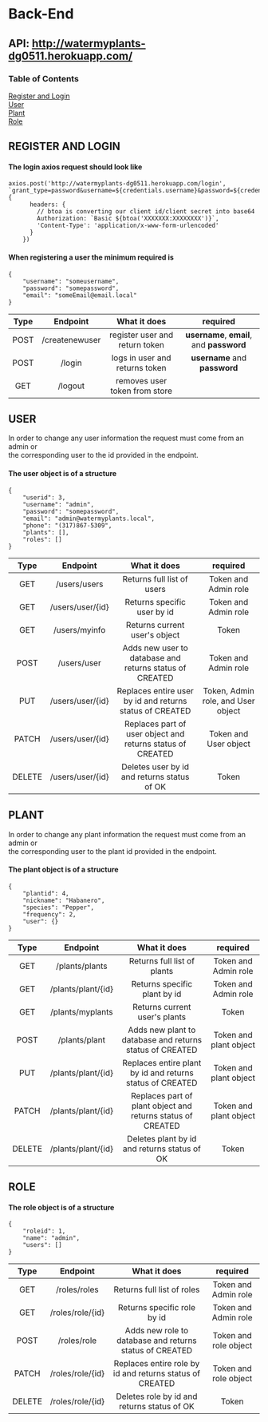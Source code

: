 # Back-End  

## API: http://watermyplants-dg0511.herokuapp.com/  

### Table of Contents  
[Register and Login](#register-and-login)  
[User](#user)  
[Plant](#plant)  
[Role](#role)

## REGISTER AND LOGIN  
#### The login axios request should look like

```
axios.post('http://watermyplants-dg0511.herokuapp.com/login', `grant_type=password&username=${credentials.username}&password=${credentials.password}`, {
      headers: {
        // btoa is converting our client id/client secret into base64
        Authorization: `Basic ${btoa('XXXXXXX:XXXXXXXX')}`,
        'Content-Type': 'application/x-www-form-urlencoded'
      }
    })
```

#### When registering a user the minimum required is
```
{
    "username": "someusername",
    "password": "somepassword",
    "email": "someEmail@email.local"
}
```
| Type  | Endpoint       | What it does                   | required                                  |
| :--:  | :-------:      | :----------------------------: | :---------------------------------------: |
| POST  | /createnewuser | register user and return token | **username**, **email**, and **password** |
| POST  | /login         | logs in user and returns token | **username** and **password**             |
| GET   | /logout        | removes user token from store  |                                           |

## USER  
In order to change any user information the request must come from an admin or  
the corresponding user to the id provided in the endpoint.  

#### The user object is of a structure
```
{
    "userid": 3,
    "username": "admin",
    "password": "somepassword",
    "email": "admin@watermyplants.local",
    "phone": "(317)867-5309",
    "plants": [],
    "roles": []
}
```

| Type  | Endpoint          | What it does                                              | required                                  |
| :--:  | :----------:      | :----------------------------:                            | :---------------------------------------: |
| GET   | /users/users      | Returns full list of users                                | Token and Admin role                      |
| GET   | /users/user/{id}  | Returns specific user by id                               | Token and Admin role                      |
| GET   | /users/myinfo     | Returns current user's object                             | Token                                     |
| POST  | /users/user       | Adds new user to database and returns status of CREATED   | Token and Admin role                      |
| PUT   | /users/user/{id}  | Replaces entire user by id and returns status of CREATED  | Token, Admin role, and User object        |
| PATCH | /users/user/{id}  | Replaces part of user object and returns status of CREATED| Token and User object                     |
|DELETE | /users/user/{id}  | Deletes user by id and returns status of OK                | Token                                    |

## PLANT  
In order to change any plant information the request must come from an admin or  
the corresponding user to the plant id provided in the endpoint.  

#### The plant object is of a structure
```
{
    "plantid": 4,
    "nickname": "Habanero",
    "species": "Pepper",
    "frequency": 2,
    "user": {}
}
```
| Type  | Endpoint          | What it does                                               | required                                  |
| :--:  | :----------:      | :----------------------------:                             | :---------------------------------------: |
| GET   | /plants/plants    | Returns full list of plants                                | Token and Admin role                      |
| GET   |/plants/plant/{id} | Returns specific plant by id                               | Token and Admin role                      |
| GET   | /plants/myplants  | Returns current user's plants                              | Token                                     |
| POST  | /plants/plant     | Adds new plant to database and returns status of CREATED   | Token and plant object                    |
| PUT   |/plants/plant/{id} | Replaces entire plant by id and returns status of CREATED  | Token and plant object                    |
| PATCH |/plants/plant/{id} | Replaces part of plant object and returns status of CREATED| Token and plant object                    |
|DELETE |/plants/plant/{id} | Deletes plant by id and returns status of OK               | Token                                     |

## ROLE

#### The role object is of a structure
```
{
    "roleid": 1,
    "name": "admin",
    "users": []
}
```
| Type  | Endpoint          | What it does                                            | required                                  |
| :--:  | :----------:      | :----------------------------:                          | :---------------------------------------: |
| GET   | /roles/roles      | Returns full list of roles                              | Token and Admin role                      |
| GET   | /roles/role/{id}  | Returns specific role by id                             | Token and Admin role                      |
| POST  | /roles/role       | Adds new role to database and returns status of CREATED | Token and role object                     |
| PATCH | /roles/role/{id}  | Replaces entire role by id and returns status of CREATED| Token and role object                     |
|DELETE | /roles/role/{id}  | Deletes role by id and returns status of OK             | Token                                     |

